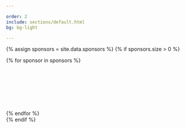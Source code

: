```yaml
---

order: 2
include: sections/default.html
bg: bg-light

---
```


{% assign sponsors = site.data.sponsors %}
{% if sponsors.size > 0 %}
<div class="row text-center">
    {% for sponsor in sponsors %}
    <div class="col p-1" style="height: 128px">
        <a href="{{ sponsor.link }}" class="text-reset"><img src="{{ sponsor.image }}" class="d-inline-block align-baseline mh-100 mw-100" alt="" loading="lazy"></a>
    </div>
    {% endfor %}
</div>
{% endif %}